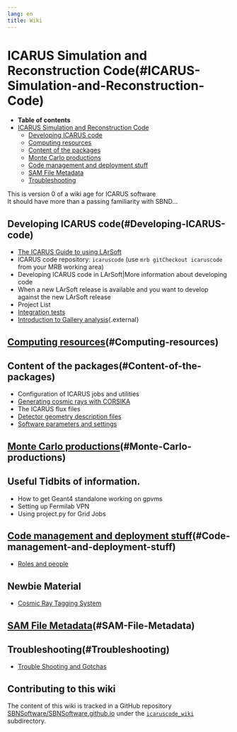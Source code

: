 ```yaml
---
lang: en
title: Wiki
---
```




ICARUS Simulation and Reconstruction Code(#ICARUS-Simulation-and-Reconstruction-Code)
======================================================================================================

-   **Table of contents**
-   [ICARUS Simulation and Reconstruction
    Code](#ICARUS-Simulation-and-Reconstruction-Code)
    -   [Developing ICARUS code](#Developing-ICARUS-code)
    -   [Computing resources](#Computing-resources)
    -   [Content of the packages](#Content-of-the-packages)
    -   [Monte Carlo productions](#Monte-Carlo-productions)
    -   [Code management and deployment
        stuff](#Code-management-and-deployment-stuff)
    -   [SAM File Metadata](#SAM-File-Metadata)
    -   [Troubleshooting](#Troubleshooting)

This is version 0 of a wiki age for ICARUS software\
It should have more than a passing familiarity with SBND\...



Developing ICARUS code(#Developing-ICARUS-code) 
----------------------------------------------------------------

-   [The ICARUS Guide to using
    LArSoft](The_ICARUS_Guide_to_using_LArSoft.html)
-   ICARUS code repository: `icaruscode` (use
    `mrb gitCheckout icaruscode` from your MRB working area)
-   Developing ICARUS code in LArSoft\|More information about developing
    code
-   When a new LArSoft release is available and you want to develop
    against the new LArSoft release
-   Project List
-   [Integration tests](Integration_tests.html)
-   [Introduction to Gallery
    analysis](https://sbn-docdb.fnal.gov/cgi-bin/private/RetrieveFile?docid=4339&filename=20171023-Petrillo.pdf "by Gianluca"){.external}



[Computing resources](Computing_Resources.md)(#Computing-resources) 
--------------------------------------------------------------------------------------------------



Content of the packages(#Content-of-the-packages) 
------------------------------------------------------------------

-   Configuration of ICARUS jobs and utilities
-   [Generating cosmic rays with
    CORSIKA](Cosmic_ray_generation_(CORSIKA).html)
-   The ICARUS flux files
-   [Detector geometry description
    files](Detector_geometry.html)
-   [Software parameters and
    settings](Software_parameters_and_settings.html)



[Monte Carlo productions](Wiki.html)(#Monte-Carlo-productions) 
-------------------------------------------------------------------------------------------

Useful Tidbits of information. 
------------------------------

-   How to get Geant4 standalone working on gpvms
-   Setting up Fermilab VPN
-   Using project.py for Grid Jobs



[Code management and deployment stuff](Code_management_and_deployment_stuff.html)(#Code-management-and-deployment-stuff) 
-----------------------------------------------------------------------------------------------------------------------------------------------------

-   [Roles and people](Roles_and_people.html)

Newbie Material 
---------------

-   [Cosmic Ray Tagging
    System](Cosmic_Ray_Tagging_System.html)



[SAM File Metadata](SAM_File_Metadata.html)(#SAM-File-Metadata) 
--------------------------------------------------------------------------------------------



Troubleshooting(#Troubleshooting) 
--------------------------------------------------

-   [Trouble Shooting and
    Gotchas](Trouble_Shooting_and_Gotchas.html)


Contributing to this wiki
--------------------------

The content of this wiki is tracked in a GitHub repository [SBNSoftware/SBNSoftware.github.io](https://github.com/SBNSoftware/SBNSoftware.github.io)
under the [`icaruscode_wiki`](https://github.com/SBNSoftware/SBNSoftware.github.io/tree/master/icaruscode_wiki) subdirectory.
